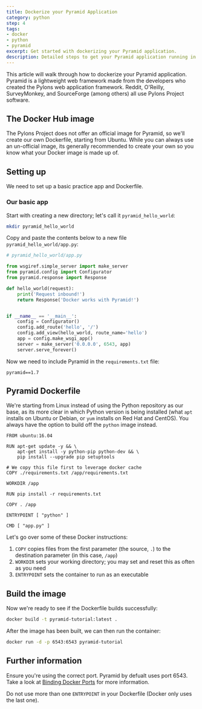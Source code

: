```yaml
---
title: Dockerize your Pyramid Application
category: python
step: 4
tags:
- docker
- python
- pyramid
excerpt: Get started with dockerizing your Pyramid application.
description: Detailed steps to get your Pyramid application running in a Docker container.
---
```


This article will walk through how to dockerize your Pyramid application. Pyramid is a lightweight web framework made from the developers who created the Pylons web application framework. Reddit, O'Reilly, SurveyMonkey, and SourceForge (among others) all use Pylons Project software.

## The Docker Hub image

The Pylons Project does not offer an official image for Pyramid, so we'll create our own Dockerfile, starting from Ubuntu. While you can always use an un-official image, its generally recommended to create your own so you know what your Docker image is made up of.

## Setting up

We need to set up a basic practice app and Dockerfile.

### Our basic app

Start with creating a new directory; let's call it `pyramid_hello_world`: 

```bash
mkdir pyramid_hello_world
```

Copy and paste the contents below to a new file `pyramid_hello_world/app.py`:

```python
# pyramid_hello_world/app.py

from wsgiref.simple_server import make_server
from pyramid.config import Configurator
from pyramid.response import Response

def hello_world(request):
    print('Request inbound!')
    return Response('Docker works with Pyramid!')


if __name__ == '__main__':
    config = Configurator()
    config.add_route('hello', '/')
    config.add_view(hello_world, route_name='hello')
    app = config.make_wsgi_app()
    server = make_server('0.0.0.0', 6543, app)
    server.serve_forever()

```

Now we need to include Pyramid in the `requirements.txt` file:

```
pyramid==1.7
```

## Pyramid Dockerfile

We're starting from Linux instead of using the Python repository as our base, as its more clear in which Python version is being installed (what `apt` installs on Ubuntu or Debian, or `yum` installs on Red Hat and CentOS). You always have the option to build off the `python` image instead.

```
FROM ubuntu:16.04

RUN apt-get update -y && \
    apt-get install -y python-pip python-dev && \
    pip install --upgrade pip setuptools

# We copy this file first to leverage docker cache
COPY ./requirements.txt /app/requirements.txt

WORKDIR /app

RUN pip install -r requirements.txt

COPY . /app

ENTRYPOINT [ "python" ]

CMD [ "app.py" ]
```

Let's go over some of these Docker instructions:

1. `COPY` copies files from the first parameter (the source, `.`) to the destination parameter (in this case, `/app`)
2. `WORKDIR` sets your working directory; you may set and reset this as often as you need
3. `ENTRYPOINT` sets the container to run as an executable

## Build the image

Now we're ready to see if the Dockerfile builds successfully:

```bash
docker build -t pyramid-tutorial:latest .
```

After the image has been built, we can then run the container:

```bash
docker run -d -p 6543:6543 pyramid-tutorial
```

## Further information
Ensure you're using the correct port. Pyramid by defualt uses port 6543. Take a look at [Binding Docker Ports](../../binding-docker-ports) for more information.

Do not use more than one `ENTRYPOINT` in your Dockerfile (Docker only uses the last one).